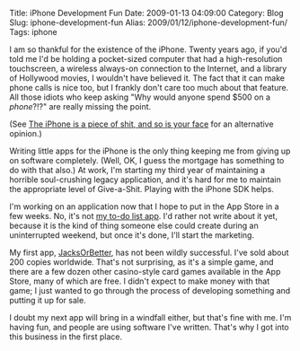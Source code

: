 Title: iPhone Development Fun
Date: 2009-01-13 04:09:00
Category: Blog
Slug: iphone-development-fun
Alias: 2009/01/12/iphone-development-fun/
Tags: iphone


<p>
I am so thankful for the existence of the iPhone.  Twenty years ago, if you'd told me I'd be holding a pocket-sized computer that had a high-resolution touchscreen, a wireless always-on connection to the Internet, and a library of Hollywood movies, I wouldn't have believed it.  The fact that it can make phone calls is nice too, but I frankly don't care too much about that feature.  All those idiots who keep asking "Why would anyone spend $500 on a <em>phone</em>?!?" are really missing the point.
</p>
<p>
(See <a href="http://www.thebestpageintheuniverse.net/c.cgi?u=iphone">The iPhone is a piece of shit, and so is your face</a> for an alternative opinion.)
</p>
<p>
Writing little apps for the iPhone is the only thing keeping me from giving up on software completely. (Well, OK, I guess the mortgage has something to do with that also.)  At work, I'm starting my third year of maintaining a horrible soul-crushing legacy application, and it's hard for me to maintain the appropriate level of Give-a-Shit.  Playing with the iPhone SDK helps.
</p>
<p>
I'm working on an application now that I hope to put in the App Store in a few weeks.  No, it's not <a href="http://kristopherjohnson.blogspot.com/2008/12/to-do-list-application-update-1.html">my to-do list app</a>.  I'd rather not write about it yet, because it is the kind of thing someone else could create during an uninterrupted weekend, but once it's done, I'll start the marketing.
</p>
<p>
My first app, <a href="http://kristopherjohnson.blogspot.com/2008/11/jacksorbetter-for-iphone-and-ipod-touch.html">JacksOrBetter</a>, has not been wildly successful.  I've sold about 200 copies worldwide.  That's not surprising, as it's a simple game, and there are a few dozen other casino-style card games available in the App Store, many of which are free.  I didn't expect to make money with that game; I just wanted to go through the process of developing something and putting it up for sale.
</p>
<p>
I doubt my next app will bring in a windfall either, but that's fine with me.  I'm having fun, and people are using software I've written.  That's why I got into this business in the first place.
</p>

